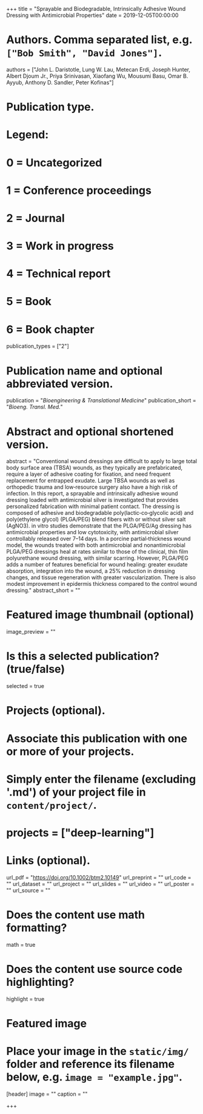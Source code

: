 +++
title = "Sprayable and Biodegradable, Intrinsically Adhesive Wound Dressing with Antimicrobial Properties"
date = 2019-12-05T00:00:00

# Authors. Comma separated list, e.g. `["Bob Smith", "David Jones"]`.
authors = ["John L. Daristotle, Lung W. Lau, Metecan Erdi, Joseph Hunter, Albert Djoum Jr., Priya Srinivasan, Xiaofang Wu, Mousumi Basu, Omar B. Ayyub, Anthony D. Sandler, Peter Kofinas"]

# Publication type.
# Legend:
# 0 = Uncategorized
# 1 = Conference proceedings
# 2 = Journal
# 3 = Work in progress
# 4 = Technical report
# 5 = Book
# 6 = Book chapter
publication_types = ["2"]

# Publication name and optional abbreviated version.
publication = "*Bioengineering & Translational Medicine*"
publication_short = "*Bioeng. Transl. Med.*"

# Abstract and optional shortened version.
abstract = "Conventional wound dressings are difficult to apply to large total body surface area (TBSA) wounds, as they typically are prefabricated, require a layer of adhesive coating for fixation, and need frequent replacement for entrapped exudate. Large TBSA wounds as well as orthopedic trauma and low‐resource surgery also have a high risk of infection. In this report, a sprayable and intrinsically adhesive wound dressing loaded with antimicrobial silver is investigated that provides personalized fabrication with minimal patient contact. The dressing is composed of adhesive and biodegradable poly(lactic‐co‐glycolic acid) and poly(ethylene glycol) (PLGA/PEG) blend fibers with or without silver salt (AgNO3). in vitro studies demonstrate that the PLGA/PEG/Ag dressing has antimicrobial properties and low cytotoxicity, with antimicrobial silver controllably released over 7–14 days. In a porcine partial‐thickness wound model, the wounds treated with both antimicrobial and nonantimicrobial PLGA/PEG dressings heal at rates similar to those of the clinical, thin film polyurethane wound dressing, with similar scarring. However, PLGA/PEG adds a number of features beneficial for wound healing: greater exudate absorption, integration into the wound, a 25% reduction in dressing changes, and tissue regeneration with greater vascularization. There is also modest improvement in epidermis thickness compared to the control wound dressing."
abstract_short = ""

# Featured image thumbnail (optional)
image_preview = ""

# Is this a selected publication? (true/false)
selected = true

# Projects (optional).
#   Associate this publication with one or more of your projects.
#   Simply enter the filename (excluding '.md') of your project file in `content/project/`.
#  projects = ["deep-learning"]

# Links (optional).
url_pdf = "https://doi.org/10.1002/btm2.10149"
url_preprint = ""
url_code = ""
url_dataset = ""
url_project = ""
url_slides = ""
url_video = ""
url_poster = ""
url_source = ""

# Does the content use math formatting?
math = true

# Does the content use source code highlighting?
highlight = true

# Featured image
# Place your image in the `static/img/` folder and reference its filename below, e.g. `image = "example.jpg"`.
[header]
image = ""
caption = ""

+++